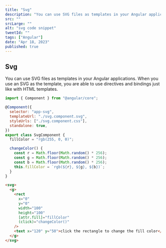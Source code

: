 ```yaml
---
title: "Svg"
description: "You can use SVG files as templates in your Angular applications. When you use an SVG as the template, you are able to use directives and bindings just like with HTML templates"
src: ""
srcLarge: ""
alt: "svg code snippet"
tweetId: ""
tags: ["Angular"]
date: "Apr 18, 2023"
published: true
---
```


## Svg

You can use SVG files as templates in your Angular applications. When you use an SVG as the template, you are able to use directives and bindings just like with HTML templates.

```javascript
import { Component } from "@angular/core";

@Component({
  selector: "app-svg",
  templateUrl: "./svg.component.svg",
  styleUrls: ["./svg.component.css"],
  standalone: true,
})
export class SvgComponent {
  fillColor = "rgb(255, 0, 0)";

  changeColor() {
    const r = Math.floor(Math.random() * 256);
    const g = Math.floor(Math.random() * 256);
    const b = Math.floor(Math.random() * 256);
    this.fillColor = `rgb(${r}, ${g}, ${b})`;
  }
}
```

```html
<svg>
  <g>
    <rect
      x="0"
      y="0"
      width="100"
      height="100"
      [attr.fill]="fillColor"
      (click)="changeColor()"
    />
    <text x="120" y="50">click the rectangle to change the fill color</text>
  </g>
</svg>
```
